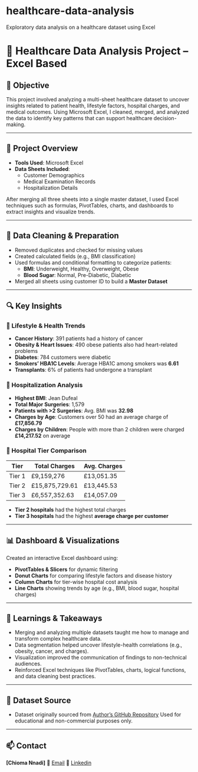 # healthcare-data-analysis
Exploratory data analysis on a healthcare dataset using Excel
# 🏥 Healthcare Data Analysis Project – Excel Based

## 📌 Objective
This project involved analyzing a multi-sheet healthcare dataset to uncover insights related to patient health, lifestyle factors, hospital charges, and medical outcomes. Using Microsoft Excel, I cleaned, merged, and analyzed the data to identify key patterns that can support healthcare decision-making.

---

## 📁 Project Overview
- **Tools Used**: Microsoft Excel
- **Data Sheets Included**:
  - Customer Demographics
  - Medical Examination Records
  - Hospitalization Details

After merging all three sheets into a single master dataset, I used Excel techniques such as formulas, PivotTables, charts, and dashboards to extract insights and visualize trends.

---

## 🧹 Data Cleaning & Preparation
- Removed duplicates and checked for missing values
- Created calculated fields (e.g., BMI classification)
- Used formulas and conditional formatting to categorize patients:
  - **BMI**: Underweight, Healthy, Overweight, Obese
  - **Blood Sugar**: Normal, Pre-Diabetic, Diabetic
- Merged all sheets using customer ID to build a **Master Dataset**

---

## 🔍 Key Insights

### 📌 Lifestyle & Health Trends
- **Cancer History**: 391 patients had a history of cancer
- **Obesity & Heart Issues**: 490 obese patients also had heart-related problems
- **Diabetes**: 784 customers were diabetic
- **Smokers’ HBA1C Levels**: Average HBA1C among smokers was **6.61**
- **Transplants**: 6% of patients had undergone a transplant

### 📌 Hospitalization Analysis
- **Highest BMI**: Jean Dufeal
- **Total Major Surgeries**: 1,579
- **Patients with >2 Surgeries**: Avg. BMI was **32.98**
- **Charges by Age**: Customers over 50 had an average charge of **£17,856.79**
- **Charges by Children**: People with more than 2 children were charged **£14,217.52** on average

### 📌 Hospital Tier Comparison
| Tier | Total Charges | Avg. Charges |
|------|----------------|--------------|
| Tier 1 | £9,159,276 | £13,051.35 |
| Tier 2 | £15,875,729.61 | £13,445.53 |
| Tier 3 | £6,557,352.63 | £14,057.09 |

- **Tier 2 hospitals** had the highest total charges
- **Tier 3 hospitals** had the highest **average charge per customer**

---

## 📊 Dashboard & Visualizations
Created an interactive Excel dashboard using:
- **PivotTables & Slicers** for dynamic filtering
- **Donut Charts** for comparing lifestyle factors and disease history
- **Column Charts** for tier-wise hospital cost analysis
- **Line Charts** showing trends by age (e.g., BMI, blood sugar, hospital charges)

---

## 🧠 Learnings & Takeaways
- Merging and analyzing multiple datasets taught me how to manage and transform complex healthcare data.
- Data segmentation helped uncover lifestyle-health correlations (e.g., obesity, cancer, and charges).
- Visualization improved the communication of findings to non-technical audiences.
- Reinforced Excel techniques like PivotTables, charts, logical functions, and data cleaning best practices.

---

## 📎 Dataset Source
- Dataset originally sourced from [Author’s GitHub Repository](https://github.com/vignesh4005/Healthcare_Data_Analysis)
Used for educational and non-commercial purposes only.

---

## 📫 Contact
**[Chioma Nnadi]**
📧 [Email](nnadicvictoria@gmail.com)
🔗 [Linkedin](https://www.linkedin.com/in/nnadichioma/)
